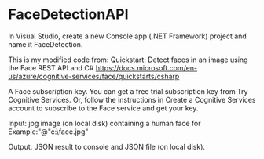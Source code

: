 # FaceDetectionAPI
In Visual Studio, create a new Console app (.NET Framework) project and name it FaceDetection.

This is my modified code from: Quickstart: Detect faces in an image using the Face REST API and C# https://docs.microsoft.com/en-us/azure/cognitive-services/face/quickstarts/csharp

A Face subscription key. You can get a free trial subscription key from Try Cognitive Services. Or, follow the instructions in Create a Cognitive Services account to subscribe to the Face service and get your key.

Input: jpg image (on local disk) containing a human face for Example:"@"c:\face.jpg"

Output: JSON result to console and JSON file (on local disk).
